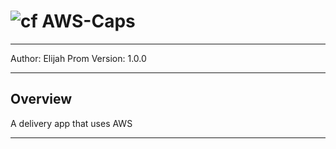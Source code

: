 # ![cf](https://i.imgur.com/7v5ASc8.png) AWS-Caps

---

Author: Elijah Prom Version: 1.0.0

---

## Overview

A delivery app that uses AWS

---